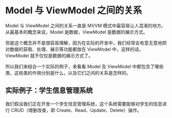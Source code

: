# Model 与 ViewModel 之间的关系

Model 与 ViewModel 之间的关系一直是 MVVM 模式中最容易让人混淆的地方。从最基本的概念来说，Model 是数据，ViewModel 是数据的展示方式。

但是这个概念并不是很容易理解，因为在实际的开发中，我们经常会有意无意地把对数据的获取、处理、展示等功能都放在 ViewModel 中，这样的话，ViewModel 就不仅仅是数据的展示方式了。

所以我们来结合一个实际的例子，来看看 Model 及 ViewModel 中都包含了哪些类，这些类的作用分别是什么，以及它们之间的关系是怎样的。

## 实际例子：学生信息管理系统

我们假设我们正在开发一个学生信息管理系统，这个系统需要能够对学生的信息进行 CRUD（增删改查，即 Create、Read、Update、Delete）操作。
